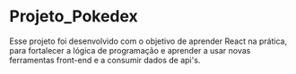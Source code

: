 # Projeto_Pokedex
Esse projeto foi desenvolvido com o objetivo de aprender React na prática, para fortalecer a lógica de programação e aprender a usar novas ferramentas front-end e a consumir dados de api's.
